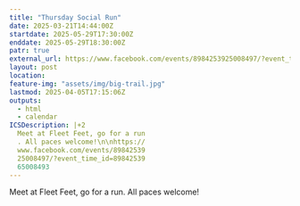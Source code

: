 ```yaml
---
title: "Thursday Social Run"
date: 2025-03-21T14:44:00Z
startdate: 2025-05-29T17:30:00Z
enddate: 2025-05-29T18:30:00Z
patr: true
external_url: https://www.facebook.com/events/8984253925008497/?event_time_id=8984253965008493
layout: post
location: 
feature-img: "assets/img/big-trail.jpg"
lastmod: 2025-04-05T17:15:06Z
outputs:
  - html
  - calendar
ICSDescription: |+2
  Meet at Fleet Feet, go for a run  . All paces welcome!\n\nhttps://  www.facebook.com/events/89842539  25008497/?event_time_id=89842539  65008493
---
```


Meet at Fleet Feet, go for a run. All paces welcome!<br>
  <br>
  
